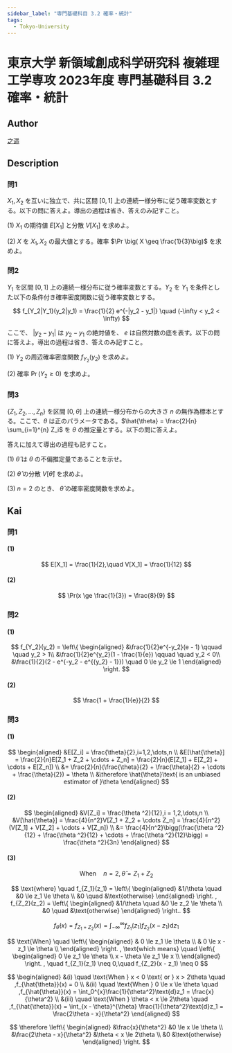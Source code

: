```yaml
---
sidebar_label: "専門基礎科目 3.2 確率・統計"
tags:
  - Tokyo-University
---
```

# 東京大学 新領域創成科学研究科 複雑理工学専攻 2023年度 専門基礎科目 3.2 確率・統計


## **Author**
[之遥](https://www.zhihu.com/people/zhao-yue-70-84)

## **Description**
### 問1 
$X_1, X_2$ を互いに独立で、共に区間 $[0,1]$ 上の連続一様分布に従う確率変数とする。以下の問に答えよ。導出の過程は省き、答えのみ記すこと。

(1) $X_1$ の期待値 $E[X_1]$ と分散 $V[X_1]$ を求めよ。

(2) $X$ を $X_1, X_2$ の最大値とする。確率 $\Pr \big( X \geq \frac{1}{3}\big)$ を求めよ。

### 問2
$Y_1$ を区間 $[0,1]$ 上の連続一様分布に従う確率変数とする。$Y_2$ を $Y_1$ を条件とした以下の条件付き確率密度関数に従う確率変数とする。

$$
f_{Y_2|Y_1}(y_2|y_1) = \frac{1}{2} e^{-|y_2 - y_1|} \quad (-\infty < y_2 < \infty)
$$

ここで、 $|y_2 - y_1|$ は $y_2 - y_1$ の絶対値を、 $e$ は自然対数の底を表す。以下の問に答えよ。導出の過程は省き、答えのみ記すこと。

(1) $Y_2$ の周辺確率密度関数 $f_{Y_2}(y_2)$ を求めよ。

(2) 確率 $\Pr (Y_2 \geq 0)$ を求めよ。

### 問3 
$\{ Z_1, Z_2, \ldots, Z_n \}$ を区間 $[0, \theta]$ 上の連続一様分布からの大きさ $n$ の無作為標本とする。ここで、$\theta$ は正のパラメータである。$\hat{\theta} = \frac{2}{n} \sum_{i=1}^{n} Z_i$ を $\theta$ の推定量とする。以下の問に答えよ。

答えに加えて導出の過程も記すこと。

(1) $\hat{\theta}$ は $\theta$ の不偏推定量であることを示せ。

(2) $\hat{\theta}$ の分散 $V[\hat{\theta}]$ を求めよ。

(3) $n = 2$ のとき、 $\hat{\theta}$ の確率密度関数を求めよ。

## **Kai** 
### 問1 
#### (1)

$$
E[X_1] = \frac{1}{2},\quad V[X_1] = \frac{1}{12}
$$

#### (2)

$$
\Pr(x \ge \frac{1}{3}) = \frac{8}{9}
$$

### 問2
#### (1)

$$
f_{Y_2}(y_2) = 
\left\{
\begin{aligned}
&\frac{1}{2}e^{-y_2}(e - 1) \qquad \quad y_2 > 1\\
&\frac{1}{2}e^{y_2}(1 - \frac{1}{e}) \qquad  \quad y_2 < 0\\
&\frac{1}{2}(2 - e^{-y_2 - e^{{y_2} - 1}}) \quad 0 \le y_2 \le 1
\end{aligned}
\right.
$$

#### (2)

$$
\frac{1 + \frac{1}{e}}{2}
$$

### 問3
#### (1)

$$
\begin{aligned}
&E[Z_i] = \frac{\theta}{2},i=1,2,\dots,n \\
&E[\hat{\theta}] = \frac{2}{n}E[Z_1 + Z_2 + \cdots + Z_n] = \frac{2}{n}(E[Z_1] + E[Z_2] + \cdots + E[Z_n]) \\
&= \frac{2}{n}(\frac{\theta}{2} + \frac{\theta}{2} + \cdots + \frac{\theta}{2}) = \theta \\
&\therefore \hat{\theta}\text{  is an unbiased estimator of  }\theta
\end{aligned}
$$

#### (2)

$$
\begin{aligned}
&V[Z_i] = \frac{\theta ^2}{12},i = 1,2,\dots,n \\
&V[\hat{\theta}] = \frac{4}{n^2}V[Z_1 + Z_2 + \cdots Z_n] = \frac{4}{n^2}(V[Z_1] + V[Z_2] + \cdots + V[Z_n]) \\
&= \frac{4}{n^2}\bigg(\frac{\theta ^2}{12} + \frac{\theta ^2}{12} + \cdots + \frac{\theta ^2}{12}\bigg) = \frac{\theta ^2}{3n}
\end{aligned}
$$

#### (3)

$$
\text{When} \quad n = 2,\hat{\theta} = Z_1 + Z_2
$$

$$
\text{where} \quad f_{Z_1}(z_1) = 
\left\{ 
\begin{aligned}
&1/\theta \quad &0 \le z_1 \le \theta \\ &0 \quad &\text{otherwise}
\end{aligned}
\right. , f_{Z_2}(z_2) = 
\left\{
\begin{aligned}
&1/\theta \quad &0 \le z_2 \le \theta \\ &0 \quad &\text{otherwise}
\end{aligned}
\right..
$$

$$
f_{\hat{\theta}}(x) = f_{Z_1 + Z_2}(x) = \int_{-\infty}^{\infty}f_{Z_1}(z_1)f_{Z_2}(x - z_1)\text{d}z_1
$$

$$
\text{When} \quad 
\left\{
\begin{aligned}
& 0 \le z_1 \le \theta \\
& 0 \le x - z_1 \le \theta \\
\end{aligned}
\right. ,
\text{which means} \quad
\left\{
\begin{aligned}
0 \le z_1 \le \theta \\
x - \theta \le z_1 \le x \\
\end{aligned}
\right. ,
\quad f_{Z_1}(z_1) \neq 0,\quad f_{Z_2}(x - z_1) \neq 0
$$

$$
\begin{aligned}
&(i) \quad \text{When } x < 0 \text{ or } x > 2\theta \quad ,f_{\hat{\theta}}(x) = 0 \\
&(ii) \quad \text{When } 0 \le x \le \theta \quad ,f_{\hat{\theta}}(x) = \int_0^{x}\frac{1}{\theta^2}\text{d}z_1 = \frac{x}{\theta^2} \\
&(iii) \quad \text{When } \theta < x \le 2\theta \quad ,f_{\hat{\theta}}(x) = \int_{x - \theta}^{\theta} \frac{1}{\theta^2}\text{d}z_1 = \frac{2\theta - x}{\theta^2}
\end{aligned}
$$

$$
\therefore
\left\{
\begin{aligned}
&\frac{x}{\theta^2} &0 \le x \le \theta \\
&\frac{2\theta - x}{\theta^2} &\theta < x \le 2\theta \\
&0 &\text{otherwise}
\end{aligned}
\right.
$$

